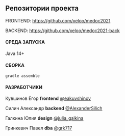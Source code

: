 
Репозитории проекта
--
FRONTEND: https://github.com/xeloo/medoc2021

BACKEND: https://github.com/xeloo/medoc2021-back


#### СРЕДА ЗАПУСКА

Java 14+


#### СБОРКА

~~~
gradle assemble
~~~


#### РАЗРАБОТЧИКИ

Кувшинов Егор **frontend** [@eakuvshinov](https://t.me/eakuvshinov)

Силич Александр **backend** [@AlexanderSilich](https://t.me/AlexanderSilich)

Галкина Юлия **design** [@julia_galkina](https://t.me/julia_galkina)

Гринкевич Павел **dba** [@grk717](https://t.me/grk717)



